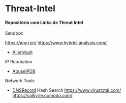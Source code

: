 # Threat-Intel

#### <a name="domain-ip"></a>Repositório com Links de Threat Intel


Sandbox

https://any.run/
https://www.hybrid-analysis.com/
- [AlienVault](https://otx.alienvault.com/browse/global/pulses?include_inactive=0&sort=-modified&page=1)

IP Reputation

- [AbuseIPDB](https://www.abuseipdb.com/) 

Network Tools
- [DNSRecord](https://viewdns.info/dnsrecord/) 
Hash Search
https://www.virustotal.com/
https://valkyrie.comodo.com/

